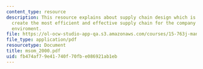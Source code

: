 ```yaml
---
content_type: resource
description: This resource explains about supply chain design which is an attemt to
  create the most efficient and effective supply chain for the company's operating
  enviroment.
file: https://ol-ocw-studio-app-qa.s3.amazonaws.com/courses/15-763j-manufacturing-system-and-supply-chain-design-spring-2005/fb474af79e41740f70fbe086921ab1eb_msom_2000.pdf
file_type: application/pdf
resourcetype: Document
title: msom_2000.pdf
uid: fb474af7-9e41-740f-70fb-e086921ab1eb
---
```

